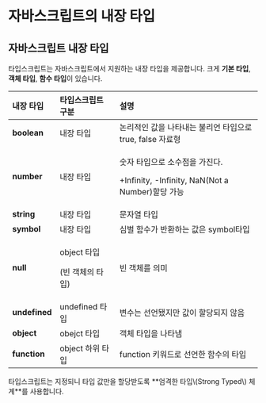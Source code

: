 # 자바스크립트의 내장 타입

## 자바스크립트 내장 타입

 타입스크립트는 자바스크립트에서 지원하는 내장 타입을 제공합니다. 크게 **기본 타입**, **객체 타입**, **함수 타입**이 있습니다.

<table>
  <thead>
    <tr>
      <th style="text-align:left">&#xB0B4;&#xC7A5; &#xD0C0;&#xC785;</th>
      <th style="text-align:left">&#xD0C0;&#xC785;&#xC2A4;&#xD06C;&#xB9BD;&#xD2B8; &#xAD6C;&#xBD84;</th>
      <th
      style="text-align:left">&#xC124;&#xBA85;</th>
    </tr>
  </thead>
  <tbody>
    <tr>
      <td style="text-align:left"><b>boolean</b>
      </td>
      <td style="text-align:left">&#xB0B4;&#xC7A5; &#xD0C0;&#xC785;</td>
      <td style="text-align:left">&#xB17C;&#xB9AC;&#xC801;&#xC778; &#xAC12;&#xC744; &#xB098;&#xD0C0;&#xB0B4;&#xB294;
        &#xBD88;&#xB9AC;&#xC5B8; &#xD0C0;&#xC785;&#xC73C;&#xB85C; true, false &#xC790;&#xB8CC;&#xD615;</td>
    </tr>
    <tr>
      <td style="text-align:left"><b>number</b>
      </td>
      <td style="text-align:left">&#xB0B4;&#xC7A5; &#xD0C0;&#xC785;</td>
      <td style="text-align:left">
        <p>&#xC22B;&#xC790; &#xD0C0;&#xC785;&#xC73C;&#xB85C; &#xC18C;&#xC218;&#xC810;&#xC744;
          &#xAC00;&#xC9C4;&#xB2E4;.</p>
        <p>+Infinity, -Infinity, NaN(Not a Number)&#xD560;&#xB2F9; &#xAC00;&#xB2A5;</p>
      </td>
    </tr>
    <tr>
      <td style="text-align:left"><b>string</b>
      </td>
      <td style="text-align:left">&#xB0B4;&#xC7A5; &#xD0C0;&#xC785;</td>
      <td style="text-align:left">&#xBB38;&#xC790;&#xC5F4; &#xD0C0;&#xC785;</td>
    </tr>
    <tr>
      <td style="text-align:left"><b>symbol</b>
      </td>
      <td style="text-align:left">&#xB0B4;&#xC7A5; &#xD0C0;&#xC785;</td>
      <td style="text-align:left">&#xC2EC;&#xBC8C; &#xD568;&#xC218;&#xAC00; &#xBC18;&#xD658;&#xD558;&#xB294;
        &#xAC12;&#xC740; symbol&#xD0C0;&#xC785;</td>
    </tr>
    <tr>
      <td style="text-align:left"><b>null</b>
      </td>
      <td style="text-align:left">
        <p>object &#xD0C0;&#xC785;</p>
        <p>(&#xBE48; &#xAC1D;&#xCCB4;&#xC758; &#xD0C0;&#xC785;)</p>
      </td>
      <td style="text-align:left">&#xBE48; &#xAC1D;&#xCCB4;&#xB97C; &#xC758;&#xBBF8;</td>
    </tr>
    <tr>
      <td style="text-align:left"><b>undefined</b>
      </td>
      <td style="text-align:left">undefined &#xD0C0;&#xC785;</td>
      <td style="text-align:left">&#xBCC0;&#xC218;&#xB294; &#xC120;&#xC5B8;&#xB410;&#xC9C0;&#xB9CC; &#xAC12;&#xC774;
        &#xD560;&#xB2F9;&#xB418;&#xC9C0; &#xC54A;&#xC74C;</td>
    </tr>
    <tr>
      <td style="text-align:left"><b>object</b>
      </td>
      <td style="text-align:left">obejct &#xD0C0;&#xC785;</td>
      <td style="text-align:left">&#xAC1D;&#xCCB4; &#xD0C0;&#xC785;&#xC744; &#xB098;&#xD0C0;&#xB0C4;</td>
    </tr>
    <tr>
      <td style="text-align:left"><b>function</b>
      </td>
      <td style="text-align:left">object &#xD558;&#xC704; &#xD0C0;&#xC785;</td>
      <td style="text-align:left">function &#xD0A4;&#xC6CC;&#xB4DC;&#xB85C; &#xC120;&#xC5B8;&#xD55C; &#xD568;&#xC218;&#xC758;
        &#xD0C0;&#xC785;</td>
    </tr>
  </tbody>
</table> 타입스크립트는 지정되니 타입 값만을 할당받도록 **엄격한 타입\(Strong Typed\) 체계**를 사용합니다. 

